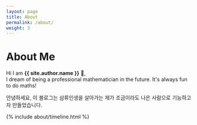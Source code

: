 ```yaml
---
layout: page
title: About
permalink: /about/
weight: 3
---
```


# **About Me**

Hi I am **{{ site.author.name }}** :wave:,<br>
I dream of being a professional mathematician in the future. It's always fun to do maths!

안녕하세요, 이 블로그는 삼류인생을 살아가는 제가 조금이라도 나은 사람으로 기능하고자 만들었습니다. 

<div class="row">
{% include about/timeline.html %}
</div>